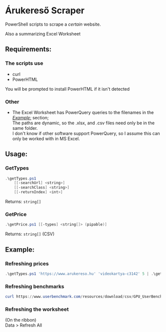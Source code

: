 # Árukereső Scraper

PowerShell scripts to scrape a *certain* website.

Also a summarizing Excel Worksheet

## Requirements:

### The scripts use

* curl
* PowerHTML

You will be prompted to install PowerHTML if it isn't detected

### Other

* The Excel Worksheet has PowerQuery queries to the filenames in the _[Example:](#example)_ section;  
The paths are dynamic, so the .xlsx, and .csv files need only be in the same folder.  
I don't know if other software support PowerQuery, so I assume this can only be worked with in MS Excel.

## Usage:

### GetTypes

```powershell
.\getTypes.ps1
    [[-searchUrl] <string>]
    [[-searchClass] <string>]
    [[-returnIndex] <int>]
```

Returns: `string[]`

### GetPrice

```powershell 
.\getPrice.ps1 [[-types] <string[]> (pipable)]
```

Returns: `string[]` (CSV)

## Example:

### Refreshing prices

```powershell 
.\getTypes.ps1 'https://www.arukereso.hu' 'videokartya-c3142' 5 | .\getPrice.ps1 > prices.csv
```

### Refreshing benchmarks

```powershell
curl https://www.userbenchmark.com/resources/download/csv/GPU_UserBenchmarks.csv > .\GPU_UserBenchmarks.csv
```

### Refreshing the worksheet

(On the ribbon)  
Data > Refresh All
